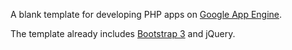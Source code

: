 A blank template for developing PHP apps on [Google App Engine](https://cloud.google.com/appengine/docs/php/).

The template already includes [Bootstrap 3](http://getbootstrap.com/) and jQuery.
